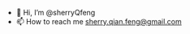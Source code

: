 - 👋 Hi, I’m @sherryQfeng
- 📫 How to reach me sherry.qian.feng@gmail.com

<!---
sherryQfeng/sherryQfeng is a ✨ special ✨ repository because its `README.md` (this file) appears on your GitHub profile.
You can click the Preview link to take a look at your changes.
--->
